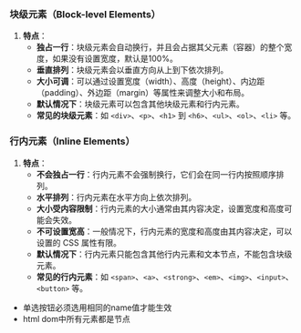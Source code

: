 ### 块级元素（Block-level Elements）

1.  **特点**：
    -   **独占一行**：块级元素会自动换行，并且会占据其父元素（容器）的整个宽度，如果没有设置宽度，默认是100%。
    -   **垂直排列**：块级元素会以垂直方向从上到下依次排列。
    -   **大小可调**：可以通过设置宽度（width）、高度（height）、内边距（padding）、外边距（margin）等属性来调整大小和布局。
    -   **默认情况下**：块级元素可以包含其他块级元素和行内元素。
    -   **常见的块级元素**：如 `<div>`、`<p>`、`<h1>` 到 `<h6>`、`<ul>`、`<ol>`、`<li>` 等。

### 行内元素（Inline Elements）

1.  **特点**：
    -   **不会独占一行**：行内元素不会强制换行，它们会在同一行内按照顺序排列。
    -   **水平排列**：行内元素在水平方向上依次排列。
    -   **大小受内容限制**：行内元素的大小通常由其内容决定，设置宽度和高度可能会失效。
    -   **不可设置宽高**：一般情况下，行内元素的宽度和高度由其内容决定，可以设置的 CSS 属性有限。
    -   **默认情况下**：行内元素只能包含其他行内元素和文本节点，不能包含块级元素。
    -   **常见的行内元素**：如 `<span>`、`<a>`、`<strong>`、`<em>`、`<img>`、`<input>`、`<button>` 等。


- 单选按钮必须选用相同的name值才能生效
- html dom中所有元素都是节点
<!--stackedit_data:
eyJoaXN0b3J5IjpbLTg3NDA2ODkwMCwtMTM5MzQ4OTU1OSw0OT
g5Nzc4NTVdfQ==
-->